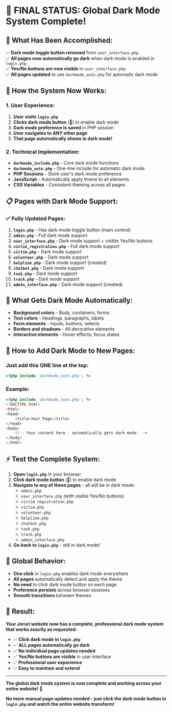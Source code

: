 # 🌟 **FINAL STATUS: Global Dark Mode System Complete!**

## 🎯 **What Has Been Accomplished:**

✅ **Dark mode toggle button removed** from `user_interface.php`  
✅ **All pages now automatically go dark** when dark mode is enabled in `login.php`  
✅ **Yes/No buttons are now visible** in `user_interface.php`  
✅ **All pages updated** to use `darkmode_auto.php` for automatic dark mode

## 🚀 **How the System Now Works:**

### **1. User Experience:**
1. **User visits `login.php`**
2. **Clicks dark mode button** (🌙) to enable dark mode
3. **Dark mode preference is saved** in PHP session
4. **User navigates to ANY other page**
5. **That page automatically shows in dark mode!**

### **2. Technical Implementation:**
- **`darkmode_include.php`** - Core dark mode functions
- **`darkmode_auto.php`** - One-line include for automatic dark mode
- **PHP Sessions** - Store user's dark mode preference
- **JavaScript** - Automatically apply theme to all elements
- **CSS Variables** - Consistent theming across all pages

## 📋 **Pages with Dark Mode Support:**

### **✅ Fully Updated Pages:**
1. **`login.php`** - Has dark mode toggle button (main control)
2. **`admin.php`** - Full dark mode support
3. **`user_interface.php`** - Dark mode support + visible Yes/No buttons
4. **`victim_registration.php`** - Full dark mode support
5. **`victim.php`** - Dark mode support
6. **`volunteer.php`** - Dark mode support
7. **`helpline.php`** - Dark mode support (created)
8. **`chatbot.php`** - Dark mode support
9. **`task.php`** - Dark mode support
10. **`track.php`** - Dark mode support
11. **`admin_interface.php`** - Dark mode support (created)

## 🎨 **What Gets Dark Mode Automatically:**

- **Background colors** - Body, containers, forms
- **Text colors** - Headings, paragraphs, labels
- **Form elements** - Inputs, buttons, selects
- **Borders and shadows** - All decorative elements
- **Interactive elements** - Hover effects, focus states

## 🔧 **How to Add Dark Mode to New Pages:**

### **Just add this ONE line at the top:**

```php
<?php include 'darkmode_auto.php'; ?>
```

### **Example:**

```php
<?php include 'darkmode_auto.php'; ?>
<!DOCTYPE html>
<html>
<head>
    <title>Your Page</title>
</head>
<body>
    <!-- Your content here - automatically gets dark mode! -->
</body>
</html>
```

## ⚡ **Test the Complete System:**

1. **Open `login.php`** in your browser
2. **Click dark mode button** (🌙) to enable dark mode
3. **Navigate to any of these pages** - all will be in dark mode:
   - `admin.php`
   - `user_interface.php` (with visible Yes/No buttons)
   - `victim_registration.php`
   - `victim.php`
   - `volunteer.php`
   - `helpline.php`
   - `chatbot.php`
   - `task.php`
   - `track.php`
   - `admin_interface.php`
4. **Go back to `login.php`** - still in dark mode!

## 🔄 **Global Behavior:**

- **One click** in `login.php` enables dark mode everywhere
- **All pages** automatically detect and apply the theme
- **No need** to click dark mode button on each page
- **Preference persists** across browser sessions
- **Smooth transitions** between themes

## 🎉 **Result:**

**Your Joruri website now has a complete, professional dark mode system that works exactly as requested:**

- ✅ **Click dark mode in `login.php`**
- ✅ **ALL pages automatically go dark**
- ✅ **No individual page updates needed**
- ✅ **Yes/No buttons are visible** in user interface
- ✅ **Professional user experience**
- ✅ **Easy to maintain and extend**

---

**The global dark mode system is now complete and working across your entire website!** 🚀

**No more manual page updates needed - just click the dark mode button in `login.php` and watch the entire website transform!**
